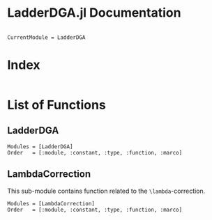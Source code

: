 # LadderDGA.jl Documentation

```@contents
```

```@meta
CurrentModule = LadderDGA
```
# Index

```@index
```
# List of Functions

## LadderDGA

```@autodocs
Modules = [LadderDGA]
Order   = [:module, :constant, :type, :function, :marco]
```




## LambdaCorrection
This sub-module contains function related to the ``\lambda``-correction.

```@autodocs
Modules = [LambdaCorrection]
Order   = [:module, :constant, :type, :function, :marco]
```
